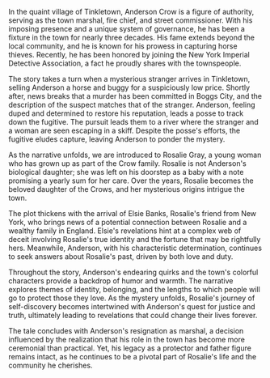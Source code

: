 In the quaint village of Tinkletown, Anderson Crow is a figure of authority, serving as the town marshal, fire chief, and street commissioner. With his imposing presence and a unique system of governance, he has been a fixture in the town for nearly three decades. His fame extends beyond the local community, and he is known for his prowess in capturing horse thieves. Recently, he has been honored by joining the New York Imperial Detective Association, a fact he proudly shares with the townspeople.

The story takes a turn when a mysterious stranger arrives in Tinkletown, selling Anderson a horse and buggy for a suspiciously low price. Shortly after, news breaks that a murder has been committed in Boggs City, and the description of the suspect matches that of the stranger. Anderson, feeling duped and determined to restore his reputation, leads a posse to track down the fugitive. The pursuit leads them to a river where the stranger and a woman are seen escaping in a skiff. Despite the posse's efforts, the fugitive eludes capture, leaving Anderson to ponder the mystery.

As the narrative unfolds, we are introduced to Rosalie Gray, a young woman who has grown up as part of the Crow family. Rosalie is not Anderson's biological daughter; she was left on his doorstep as a baby with a note promising a yearly sum for her care. Over the years, Rosalie becomes the beloved daughter of the Crows, and her mysterious origins intrigue the town.

The plot thickens with the arrival of Elsie Banks, Rosalie's friend from New York, who brings news of a potential connection between Rosalie and a wealthy family in England. Elsie's revelations hint at a complex web of deceit involving Rosalie's true identity and the fortune that may be rightfully hers. Meanwhile, Anderson, with his characteristic determination, continues to seek answers about Rosalie's past, driven by both love and duty.

Throughout the story, Anderson's endearing quirks and the town's colorful characters provide a backdrop of humor and warmth. The narrative explores themes of identity, belonging, and the lengths to which people will go to protect those they love. As the mystery unfolds, Rosalie's journey of self-discovery becomes intertwined with Anderson's quest for justice and truth, ultimately leading to revelations that could change their lives forever.

The tale concludes with Anderson's resignation as marshal, a decision influenced by the realization that his role in the town has become more ceremonial than practical. Yet, his legacy as a protector and father figure remains intact, as he continues to be a pivotal part of Rosalie's life and the community he cherishes.